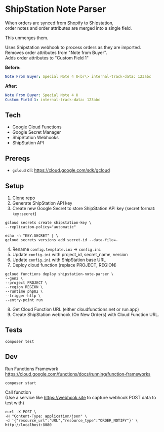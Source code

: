 # ShipStation Note Parser
When orders are synced from Shopify to Shipstation,  
order notes and order attributes are merged into a single field.

This unmerges them.

Uses Shipstation webhook to process orders as they are imported.  
Removes order attributes from "Note from Buyer".  
Adds order attributes to "Custom Field 1"

**Before:**
```yaml
Note From Buyer: Special Note 4 U<br\> internal-track-data: 123abc
```
**After:**
```yaml
Note From Buyer: Special Note 4 U
Custom Field 1: internal-track-data: 123abc
```

## Tech
- Google Cloud Functions
- Google Secret Manager
- ShipStation Webhooks 
- ShipStation API

## Prereqs
- `gcloud` cli: https://cloud.google.com/sdk/gcloud

## Setup
1. Clone repo
2. Generate ShipStation API key
3. Create new Google Secret to store ShipStation API key (secret format: `key:secret`)
```shell
gcloud secrets create shipstation-key \
--replication-policy="automatic"

echo -n "KEY:SECRET" | \
gcloud secrets versions add secret-id --data-file=-
```
4. Rename `config.template.ini` -> `config.ini`
5. Update `config.ini` with project_id, secret_name, version
6. Update `config.ini` with ShipStation base URL
7. Deploy cloud function (replace PROJECT, REGION)
```shell
gcloud functions deploy shipstation-note-parser \
--gen2 \
--project PROJECT \
--region REGION \
--runtime php82 \
--trigger-http \
--entry-point run 
```
8. Get Cloud Function URL (either cloudfunctions.net or run.app)
9. Create ShipStation webhook (On New Orders) with Cloud Function URL.

## Tests
```shell
composer test
```

## Dev
Run Functions Framework  
https://cloud.google.com/functions/docs/running/function-frameworks

```shell
composer start
```

Call function  
(Use a service like https://webhook.site to capture webhook POST data to test with)

```shell
curl -X POST \
-H "Content-Type: application/json" \
-d '{"resource_url":"URL","resource_type":"ORDER_NOTIFY"}' \
http://localhost:8080
```



